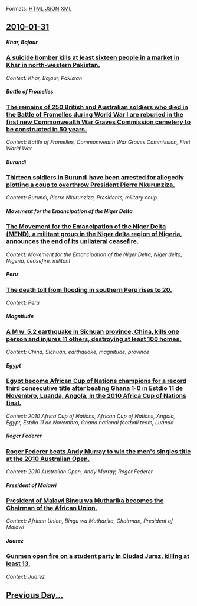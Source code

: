 
Formats: [HTML](2010/01/31/index.html)  [JSON](2010/01/31/index.json)  [XML](2010/01/31/index.xml)  

## [2010-01-31](/news/2010/01/31/index.md)

##### Khar, Bajaur
### [A suicide bomber kills at least sixteen people in a market in Khar in north-western Pakistan. ](/news/2010/01/31/a-suicide-bomber-kills-at-least-sixteen-people-in-a-market-in-khar-in-north-western-pakistan.md)
_Context: Khar, Bajaur, Pakistan_

##### Battle of Fromelles
### [The remains of 250 British and Australian soldiers who died in the Battle of Fromelles during World War I are reburied in the first new Commonwealth War Graves Commission cemetery to be constructed in 50 years. ](/news/2010/01/31/the-remains-of-250-british-and-australian-soldiers-who-died-in-the-battle-of-fromelles-during-world-war-i-are-reburied-in-the-first-new-comm.md)
_Context: Battle of Fromelles, Commonwealth War Graves Commission, First World War_

##### Burundi
### [Thirteen soldiers in Burundi have been arrested for allegedly plotting a coup to overthrow President Pierre Nkurunziza. ](/news/2010/01/31/thirteen-soldiers-in-burundi-have-been-arrested-for-allegedly-plotting-a-coup-to-overthrow-president-pierre-nkurunziza.md)
_Context: Burundi, Pierre Nkurunziza, Presidents, military coup_

##### Movement for the Emancipation of the Niger Delta
### [The Movement for the Emancipation of the Niger Delta (MEND), a militant group in the Niger delta region of Nigeria, announces the end of its unilateral ceasefire. ](/news/2010/01/31/the-movement-for-the-emancipation-of-the-niger-delta-mend-a-militant-group-in-the-niger-delta-region-of-nigeria-announces-the-end-of-its.md)
_Context: Movement for the Emancipation of the Niger Delta, Niger delta, Nigeria, ceasefire, militant_

##### Peru
### [The death toll from flooding in southern Peru rises to 20. ](/news/2010/01/31/the-death-toll-from-flooding-in-southern-peru-rises-to-20.md)
_Context: Peru_

##### Magnitude
### [A M w &nbsp;5.2 earthquake in Sichuan province, China, kills one person and injures 11 others, destroying at least 100 homes. ](/news/2010/01/31/a-m-w-nbsp-5-2-earthquake-in-sichuan-province-china-kills-one-person-and-injures-11-others-destroying-at-least-100-homes.md)
_Context: China, Sichuan, earthquake, magnitude, province_

##### Egypt
### [Egypt become African Cup of Nations champions for a record third consecutive title after beating Ghana 1-0 in Estdio 11 de Novembro, Luanda, Angola, in the 2010 Africa Cup of Nations final. ](/news/2010/01/31/egypt-become-african-cup-of-nations-champions-for-a-record-third-consecutive-title-after-beating-ghana-1-0-in-estadio-11-de-novembro-luanda.md)
_Context: 2010 Africa Cup of Nations, African Cup of Nations, Angola, Egypt, Estdio 11 de Novembro, Ghana national football team, Luanda_

##### Roger Federer
### [Roger Federer beats Andy Murray to win the men's singles title at the 2010 Australian Open. ](/news/2010/01/31/roger-federer-beats-andy-murray-to-win-the-men-s-singles-title-at-the-2010-australian-open.md)
_Context: 2010 Australian Open, Andy Murray, Roger Federer_

##### President of Malawi
### [President of Malawi Bingu wa Mutharika becomes the Chairman of the African Union. ](/news/2010/01/31/president-of-malawi-bingu-wa-mutharika-becomes-the-chairman-of-the-african-union.md)
_Context: African Union, Bingu wa Mutharika, Chairman, President of Malawi_

##### Juarez
### [Gunmen open fire on a student party in Ciudad Jurez, killing at least 13. ](/news/2010/01/31/gunmen-open-fire-on-a-student-party-in-ciudad-juarez-killing-at-least-13.md)
_Context: Juarez_

## [Previous Day...](/news/2010/01/30/index.md)


